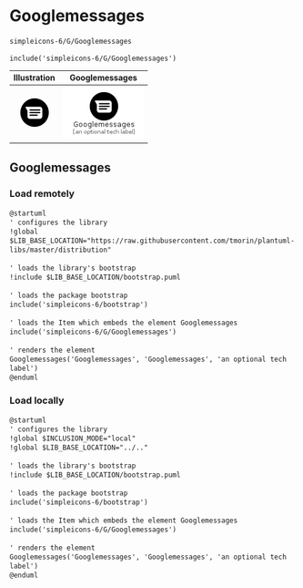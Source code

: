 # Googlemessages


```text
simpleicons-6/G/Googlemessages
```

```text
include('simpleicons-6/G/Googlemessages')
```



| Illustration | Googlemessages |
| :---: | :---: |
| ![illustration for Illustration](../../simpleicons-6/G/Googlemessages.png) | ![illustration for Googlemessages](../../simpleicons-6/G/Googlemessages.Local.png) |




## Googlemessages

### Load remotely
```plantuml
@startuml
' configures the library
!global $LIB_BASE_LOCATION="https://raw.githubusercontent.com/tmorin/plantuml-libs/master/distribution"

' loads the library's bootstrap
!include $LIB_BASE_LOCATION/bootstrap.puml

' loads the package bootstrap
include('simpleicons-6/bootstrap')

' loads the Item which embeds the element Googlemessages
include('simpleicons-6/G/Googlemessages')

' renders the element
Googlemessages('Googlemessages', 'Googlemessages', 'an optional tech label')
@enduml
```

### Load locally
```plantuml
@startuml
' configures the library
!global $INCLUSION_MODE="local"
!global $LIB_BASE_LOCATION="../.."

' loads the library's bootstrap
!include $LIB_BASE_LOCATION/bootstrap.puml

' loads the package bootstrap
include('simpleicons-6/bootstrap')

' loads the Item which embeds the element Googlemessages
include('simpleicons-6/G/Googlemessages')

' renders the element
Googlemessages('Googlemessages', 'Googlemessages', 'an optional tech label')
@enduml
```

